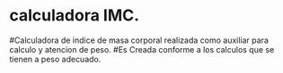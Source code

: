 # calculadora IMC.
#Calculadora de indice de masa corporal realizada como auxiliar para calculo y atencion de peso.
#Es Creada conforme a los calculos que se tienen a peso adecuado.
